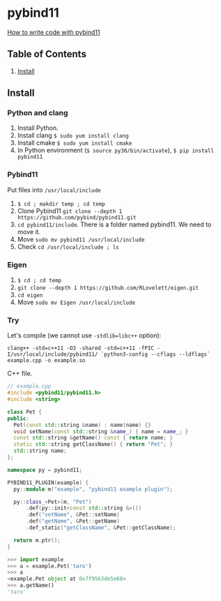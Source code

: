 # pybind11
[How to write code with pybind11](https://github.com/Shusei-E/Code_Tips/blob/master/C-Cpp/pybind11.md)

## Table of Contents
1. [Install](#install)

## Install
### Python and clang
1. Install Python.
2. Install clang `$ sudo yum install clang` 
3. Install cmake `$ sudo yum install cmake`
4. In Python environment (`$ source py36/bin/activate`), `$ pip install pybind11`

### Pybind11
Put files into `/usr/local/include`
1. `$ cd ; makdir temp ; cd temp`
2. Clone Pybind11 `git clone --depth 1 https://github.com/pybind/pybind11.git`
3. `cd pybind11/include`. There is a folder named pybind11. We need to move it.
4. Move `sudo mv pybind11 /usr/local/include`
5. Check `cd /usr/local/include ; ls`

### Eigen
1. `$ cd ; cd temp`
2. `git clone --depth 1 https://github.com/RLovelett/eigen.git`
3. `cd eigen`
4. Move `sudo mv Eigen /usr/local/include`

### Try
Let's compile (we cannot use `-stdlib=libc++` option):
```
clang++ -std=c++11 -O3 -shared -std=c++11 -fPIC -I/usr/local/include/pybind11/ `python3-config --cflags --ldflags` example.cpp -o example.so
```
C++ file.
```cpp
// example.cpp
#include <pybind11/pybind11.h>
#include <string>

class Pet {
public:
  Pet(const std::string &name) : name(name) {}
  void setName(const std::string &name_) { name = name_; }
  const std::string &getName() const { return name; }
  static std::string getClassName() { return "Pet"; }
  std::string name;
};

namespace py = pybind11;

PYBIND11_PLUGIN(example) {
  py::module m("example", "pybind11 example plugin");

  py::class_<Pet>(m, "Pet")
      .def(py::init<const std::string &>())
      .def("setName", &Pet::setName)
      .def("getName", &Pet::getName)
      .def_static("getClassName", &Pet::getClassName);

  return m.ptr();
}
```

```python
>>> import example
>>> a = example.Pet('taro')
>>> a
<example.Pet object at 0x7f9563de5e68>
>>> a.getName()
'taro'
```
